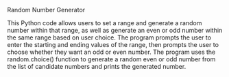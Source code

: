 Random Number Generator

This Python code allows users to set a range and generate a random number within that range, as well as generate an even or odd number within the same range based on user choice. The program prompts the user to enter the starting and ending values of the range, then prompts the user to choose whether they want an odd or even number. The program uses the random.choice() function to generate a random even or odd number from the list of candidate numbers and prints the generated number.